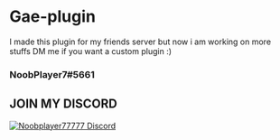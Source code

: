 # Gae-plugin
I made this plugin for my friends server but now i am working on more stuffs
DM me if you want a custom plugin :)
### NoobPlayer7#5661

## JOIN MY DISCORD 
[![Noobplayer77777 Discord](https://discord.com/api/guilds/739784741124833301/embed.png)](https://discord.gg/URWadHd2xq)
